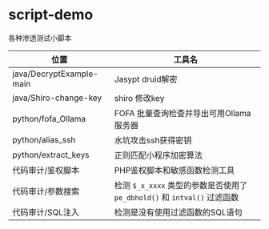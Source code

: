 # script-demo
各种渗透测试小脚本

| 位置                       | 工具名                                                      |
|--------------------------|----------------------------------------------------------|
| java/DecryptExample-main | Jasypt druid解密                                           |
| java/Shiro-change-key    | shiro 修改key                                              |
| python/fofa_Ollama       | FOFA 批量查询检查并导出可用Ollama服务器                                |
| python/alias_ssh         | 水坑攻击ssh获得密钥                                              |
| python/extract_keys      | 正则匹配小程序加密算法                                              |
| 代码审计/鉴权脚本                | PHP鉴权脚本和敏感函数检测工具                                         |
| 代码审计/参数搜索                | 检测 `$_x_xxxx` 类型的参数是否使用了 `pe_dbhold()` 和 `intval()` 过滤函数 |
| 代码审计/SQL注入                | 检测是没有使用过滤函数的SQL语句                                        |